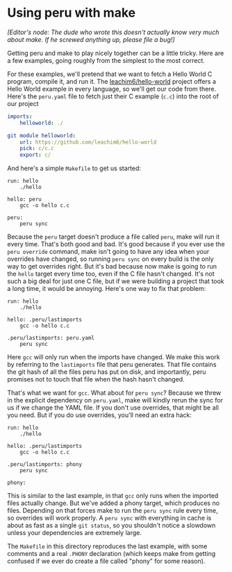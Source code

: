 # Using peru with make

*[Editor's node: The dude who wrote this doesn't actually know very much
about make. If he screwed anything up, please file a bug!]*

Getting peru and make to play nicely together can be a little tricky.
Here are a few examples, going roughly from the simplest to the most
correct.

For these examples, we'll pretend that we want to fetch a Hello World C
program, compile it, and run it. The
[leachim6/hello-world](https://github.com/leachim6/hello-world) project
offers a Hello World example in every language, so we'll get our code
from there. Here's the `peru.yaml` file to fetch just their C example
(`c.c`) into the root of our project

```yaml
imports:
    helloworld: ./

git module helloworld:
    url: https://github.com/leachim6/hello-world
    pick: c/c.c
    export: c/
```

And here's a simple `Makefile` to get us started:

```make
run: hello
	./hello

hello: peru
	gcc -o hello c.c

peru:
	peru sync
```

Because the `peru` target doesn't produce a file called `peru`, make
will run it every time. That's both good and bad. It's good because if
you ever use the `peru override` command, make isn't going to have any
idea when your overrides have changed, so running `peru sync` on every
build is the only way to get overrides right. But it's bad because now
make is going to run the `hello` target every time too, even if the C
file hasn't changed. It's not such a big deal for just one C file, but
if we were building a project that took a long time, it would be
annoying. Here's one way to fix that problem:

```make
run: hello
	./hello

hello: .peru/lastimports
	gcc -o hello c.c

.peru/lastimports: peru.yaml
	peru sync
```

Here `gcc` will only run when the imports have changed. We make this
work by referring to the `lastimports` file that peru generates. That
file contains the git hash of all the files peru has put on disk, and
importantly, peru promises not to touch that file when the hash hasn't
changed.

That's what we want for `gcc`. What about for `peru sync`? Because we
threw in the explicit dependency on `peru.yaml`, make will kindly rerun
the sync for us if we change the YAML file. If you don't use overrides,
that might be all you need. But if you do use overrides, you'll need an
extra hack:

```make
run: hello
	./hello

hello: .peru/lastimports
	gcc -o hello c.c

.peru/lastimports: phony
	peru sync

phony:
```

This is similar to the last example, in that `gcc` only runs when the
imported files actually change. But we've added a phony target, which
produces no files. Depending on that forces make to run the `peru sync`
rule every time, so overrides will work properly. A `peru sync` with
everything in cache is about as fast as a single `git status`, so you
shouldn't notice a slowdown unless your dependencies are extremely
large.

The `Makefile` in this directory reproduces the last example, with some
comments and a real `.PHONY` declaration (which keeps make from getting
confused if we ever do create a file called "phony" for some reason).
